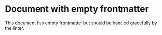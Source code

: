 ---
---

# Document with empty frontmatter

This document has empty frontmatter but should be handled gracefully by the linter.
